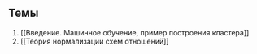 ## Темы
1. [[Введение. Машинное обучение, пример построения кластера]]
2. [[Теория нормализации схем отношений]]
